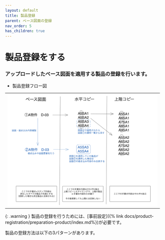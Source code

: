 ```yaml
---
layout: default
title: 製品登録
parent: ベース図面の登録
nav_order: 5
has_children: true
---
```


# 製品登録をする

### アップロードしたベース図面を適用する製品の登録を行います。  

- 製品登録フロー図

<table><tr><td>
<img src="../../../assets/images/drawing-registration/registration-product/1.png" width="100%">
</td></tr></table>

{: .warning }
製品の登録を行うためには、[事前設定]({% link docs/product-registration/preparation-product/index.md%})が必要です。

製品の登録方法は以下の3パターンがあります。
